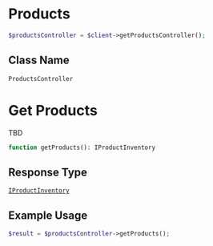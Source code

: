 # Products

```php
$productsController = $client->getProductsController();
```

## Class Name

`ProductsController`


# Get Products

TBD

```php
function getProducts(): IProductInventory
```

## Response Type

[`IProductInventory`](../../doc/models/i-product-inventory.md)

## Example Usage

```php
$result = $productsController->getProducts();
```

